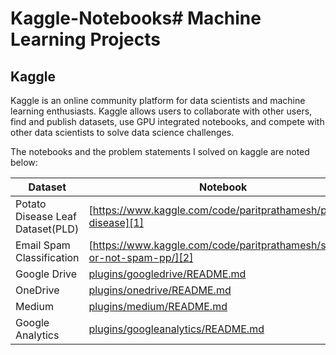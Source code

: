 # Kaggle-Notebooks# Machine Learning Projects

## Kaggle

Kaggle is an online community platform for data scientists and machine learning enthusiasts. Kaggle allows users to collaborate with other users, find and publish datasets, use GPU integrated notebooks, and compete with other data scientists to solve data science challenges.

The notebooks and the problem statements I solved on kaggle are noted below:

| Dataset | Notebook |
| ------ | ------ |
| Potato Disease Leaf Dataset(PLD) | [https://www.kaggle.com/code/paritprathamesh/potato-disease][1] |
| Email Spam Classification | [https://www.kaggle.com/code/paritprathamesh/spam-or-not-spam-pp/][2] |
| Google Drive | [plugins/googledrive/README.md][3] |
| OneDrive | [plugins/onedrive/README.md][4] |
| Medium | [plugins/medium/README.md][5] |
| Google Analytics | [plugins/googleanalytics/README.md][6] |



[//]: # (These are reference links used in the body of this note and get stripped out when the markdown processor does its job. There is no need to format nicely because it shouldn't be seen. Thanks SO - http://stackoverflow.com/questions/4823468/store-comments-in-markdown-syntax)

   [dill]: <https://github.com/joemccann/dillinger>
   [git-repo-url]: <https://github.com/joemccann/dillinger.git>
   [john gruber]: <http://daringfireball.net>
   [df1]: <http://daringfireball.net/projects/markdown/>
   [markdown-it]: <https://github.com/markdown-it/markdown-it>
   [Ace Editor]: <http://ace.ajax.org>
   [node.js]: <http://nodejs.org>
   [Twitter Bootstrap]: <http://twitter.github.com/bootstrap/>
   [jQuery]: <http://jquery.com>
   [@tjholowaychuk]: <http://twitter.com/tjholowaychuk>
   [express]: <http://expressjs.com>
   [AngularJS]: <http://angularjs.org>
   [Gulp]: <http://gulpjs.com>

   [1]: <https://www.kaggle.com/code/paritprathamesh/potato-disease>
   [2]: <https://www.kaggle.com/code/paritprathamesh/spam-or-not-spam-pp/>
   [3]: <https://github.com/joemccann/dillinger/tree/master/plugins/googledrive/README.md>
   [4]: <https://github.com/joemccann/dillinger/tree/master/plugins/onedrive/README.md>
   [5]: <https://github.com/joemccann/dillinger/tree/master/plugins/medium/README.md>
   [6]: <https://github.com/RahulHP/dillinger/blob/master/plugins/googleanalytics/README.md>
